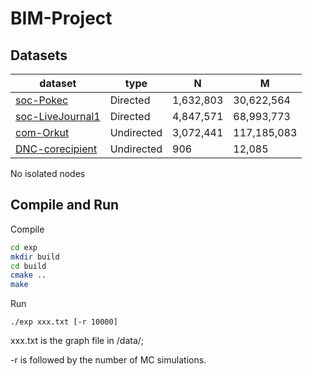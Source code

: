 # BIM-Project



## Datasets

| dataset                                                      | type       | N         | M           |
| ------------------------------------------------------------ | ---------- | --------- | ----------- |
| [soc-Pokec](https://snap.stanford.edu/data/soc-Pokec.html)   | Directed   | 1,632,803 | 30,622,564  |
| [soc-LiveJournal1](https://snap.stanford.edu/data/soc-LiveJournal1.html) | Directed   | 4,847,571 | 68,993,773  |
| [com-Orkut](https://snap.stanford.edu/data/com-Orkut.html)   | Undirected | 3,072,441 | 117,185,083 |
| [DNC-corecipient](http://konect.cc/networks/dnc-corecipient/) | Undirected | 906       | 12,085      |

No isolated nodes



## Compile and Run

Compile

```bash
cd exp
mkdir build
cd build
cmake ..
make
```

Run

```
./exp xxx.txt [-r 10000]
```

xxx.txt is the graph file in /data/;

-r is followed by the number of MC simulations.